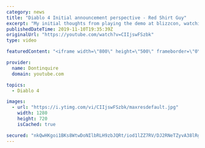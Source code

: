 ```yaml
---
category: news
title: "Diablo 4 Initial announcement perspective - Red Shirt Guy"
excerpt: "My initial thoughts from playing the demo at blizzcon, watching the developer interviews, and listening to the wacky Q&A from the systems and features panel."
publishedDateTime: 2019-11-10T19:35:39Z
originalUrl: "https://youtube.com/watch?v=CIIjswFSzbk"
type: video

featuredContent: "<iframe width=\"800\" height=\"500\" frameborder=\"0\" src=\"https://www.youtube.com/embed/CIIjswFSzbk\" allow=\"accelerometer; autoplay; encrypted-media; gyroscope; picture-in-picture\" allowfullscreen></iframe>"

provider:
  name: Dontinquire
  domain: youtube.com

topics:
  - Diablo 4

images:
  - url: "https://i.ytimg.com/vi/CIIjswFSzbk/maxresdefault.jpg"
    width: 1280
    height: 720
    isCached: true

secured: "nkQwHKgoi1BKs8WtwDoNIlbRLH9zbJQRt/iod1lZZ7RV/DJ2RNeTZyvA38lRgACbDI9oCCcl7TNJwVJ/yJBp5DQYpeUN1MoBBb1KiAtWoo4//vakXN4TKKCfVjMQ0eprjkG6YWQ5ZabIOkHU/8eTQ0yw0j0L7C8v5apRGRMD/KxQ/dYMFSDerdy+Z3T9RSqV1Q58MwEaqgvpB8+KhaWsvCPqf7Y/Q0VxtdaRd7U3QqL2KbhTzJsXDaxnyVz20OpHl5tnc2ozPgIt3w252/xMCGPgpyw1tlgYP3kuhVRLh+BCsLARdWh055AN6QZvy0+Nex0SOomRY6A4ESZPnzaruahayorIA2RnkM5HxLhrsES9xmxRXVX/veyBx8IG48xCvTGl0jxC/VdftcE1H7zulfRAxQZfTPZr1++o15Tx8oJy3Jj1qv4xeOYLbT75Hcm3;jEGMKkJzFokfG71pFKYWqQ=="
---
```


